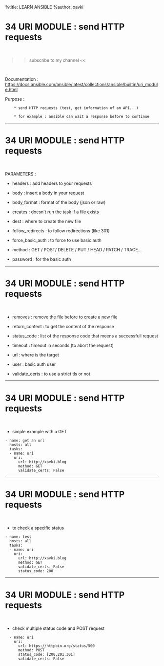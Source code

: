 %title: LEARN ANSIBLE
%author: xavki


# 34 URI MODULE : send HTTP requests

<br>

>> subscribe to my channel <<

<br>

Documentation : https://docs.ansible.com/ansible/latest/collections/ansible/builtin/uri_module.html

Purpose :

		* send HTTP requests (test, get information of an API...)

		* for example : ansible can wait a response before to continue

------------------------------------------------------------------

# 34 URI MODULE : send HTTP requests


<br>

PARAMETERS :

* headers : add headers to your requests

* body : insert a body in your request

* body_format : format of the body (json or raw)

* creates : doesn't run the task if a file exists

* dest : where to create the new file

* follow_redirects : to follow redirections (like 301)

* force_basic_auth : to force to use basic auth 

* method : GET / POST/ DELETE / PUT / HEAD / PATCH / TRACE...

* password : for the basic auth


------------------------------------------------------------------

# 34 URI MODULE : send HTTP requests


<br>

* removes : remove the file before to create a new file

* return_content : to get the content of the response

* status_code : list of the response code that meens a successfull request

* timeout : timeout in seconds (to abort the request)

* url : where is the target

* user : basic auth user

* validate_certs : to use a strict tls or not	


------------------------------------------------------------------

# 34 URI MODULE : send HTTP requests


<br>

* simple example with a GET

```
- name: get an url
  hosts: all
  tasks:
  - name: uri
    uri:
      url: http://xavki.blog
      method: GET
      validate_certs: False
```

------------------------------------------------------------------

# 34 URI MODULE : send HTTP requests


<br>

* to check a specific status

```
- name: test
  hosts: all
  tasks:
  - name: uri
    uri:
      url: http://xavki.blog
      method: GET
      validate_certs: False
      status_code: 200
```

------------------------------------------------------------------

# 34 URI MODULE : send HTTP requests


<br>

* check multiple status code and POST request

```
  - name: uri
    uri:
      url: https://httpbin.org/status/500
      method: POST
      status_code: [200,201,301]
      validate_certs: False
```


